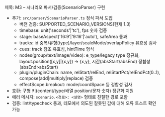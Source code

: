 제목: M3 – 시나리오 파서/검증(ScenarioParser) 구현

- 추가: `src/parser/ScenarioParser.ts` 정식 파서 도입
  - 버전 검증: SUPPORTED_SCENARIO_VERSIONS(현재 1.3)
  - timebase: unit('seconds'|'tc'), fps 숫자 검증
  - stage: baseAspect('16:9'|'9:16'|'auto'), safeArea 통과
  - tracks: id 중복/유형(type)/layer/scaleMode/overlapPolicy 유효성 검사
  - cues: track 참조 유효성, hintTime 형식
  - nodes(group/text/image/video): e_type/legacy type 정규화, layout.position([x,y]|{x,y}) → {x,y}, 시간(absStart/absEnd) 정합성(absEnd>absStart)
  - plugin/pluginChain: name, relStart/relEnd, relStartPct/relEndPct(0..1), compose(add|multiply|replace) 검증
  - effectScope.breakout: mode/coordSpace 등 정합성 검사
- 호환: 구형 키(content/type/배열 position/문자 숫자) 정규화 지원
- 에러 메시지: `scenario.<경로>: <설명>` 형태로 친절한 경로 포함
- 검증: lint/typecheck 통과, 데모에서 의도된 잘못된 값에 대해 오류 토스트 확인 가능

